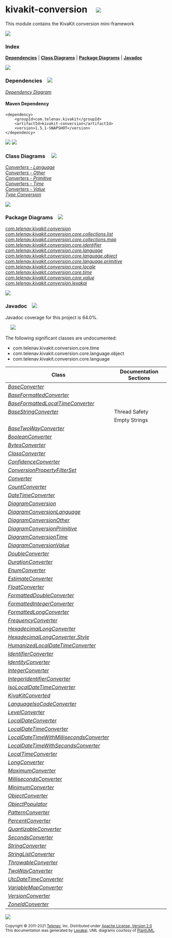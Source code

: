 [//]: # (start-user-text)



[//]: # (end-user-text)

# kivakit-conversion &nbsp;&nbsp; <img src="https://telenav.github.io/telenav-assets/images/icons/puzzle-32.png" srcset="https://telenav.github.io/telenav-assets/images/icons/puzzle-32-2x.png 2x"/>

This module contains the KivaKit conversion mini-framework

<img src="https://telenav.github.io/telenav-assets/images/iconshorizontal-line-512.png" srcset="https://telenav.github.io/telenav-assets/png/separators/horizontal-line-512-2x.png 2x"/>

### Index



[**Dependencies**](#dependencies) | [**Class Diagrams**](#class-diagrams) | [**Package Diagrams**](#package-diagrams) | [**Javadoc**](#javadoc)

<img src="https://telenav.github.io/telenav-assets/images/iconshorizontal-line-512.png" srcset="https://telenav.github.io/telenav-assets/png/separators/horizontal-line-512-2x.png 2x"/>

### Dependencies <a name="dependencies"></a> &nbsp;&nbsp; <img src="https://telenav.github.io/telenav-assets/images/iconsdependencies-32.png" srcset="https://telenav.github.io/telenav-assets/images/iconsdependencies-32-2x.png 2x"/>

[*Dependency Diagram*](https://www.kivakit.org/1.5.1-SNAPSHOT/lexakai/kivakit/kivakit-conversion/documentation/diagrams/dependencies.svg)

#### Maven Dependency

    <dependency>
        <groupId>com.telenav.kivakit</groupId>
        <artifactId>kivakit-conversion</artifactId>
        <version>1.5.1-SNAPSHOT</version>
    </dependency>

<img src="https://telenav.github.io/telenav-assets/images/iconshorizontal-line-128.png" srcset="https://telenav.github.io/telenav-assets/png/separators/horizontal-line-128-2x.png 2x"/>

[//]: # (start-user-text)



[//]: # (end-user-text)

<img src="https://telenav.github.io/telenav-assets/images/iconshorizontal-line-128.png" srcset="https://telenav.github.io/telenav-assets/png/separators/horizontal-line-128-2x.png 2x"/>

### Class Diagrams <a name="class-diagrams"></a> &nbsp; &nbsp; <img src="https://telenav.github.io/telenav-assets/images/iconsdiagram-40.png" srcset="https://telenav.github.io/telenav-assets/images/iconsdiagram-40-2x.png 2x"/>

[*Converters - Language*](https://www.kivakit.org/1.5.1-SNAPSHOT/lexakai/kivakit/kivakit-conversion/documentation/diagrams/diagram-conversion-language.svg)  
[*Converters - Other*](https://www.kivakit.org/1.5.1-SNAPSHOT/lexakai/kivakit/kivakit-conversion/documentation/diagrams/diagram-conversion-other.svg)  
[*Converters - Primitive*](https://www.kivakit.org/1.5.1-SNAPSHOT/lexakai/kivakit/kivakit-conversion/documentation/diagrams/diagram-conversion-primitive.svg)  
[*Converters - Time*](https://www.kivakit.org/1.5.1-SNAPSHOT/lexakai/kivakit/kivakit-conversion/documentation/diagrams/diagram-conversion-time.svg)  
[*Converters - Value*](https://www.kivakit.org/1.5.1-SNAPSHOT/lexakai/kivakit/kivakit-conversion/documentation/diagrams/diagram-conversion-value.svg)  
[*Type Conversion*](https://www.kivakit.org/1.5.1-SNAPSHOT/lexakai/kivakit/kivakit-conversion/documentation/diagrams/diagram-conversion.svg)

<img src="https://telenav.github.io/telenav-assets/images/iconshorizontal-line-128.png" srcset="https://telenav.github.io/telenav-assets/png/separators/horizontal-line-128-2x.png 2x"/>

### Package Diagrams <a name="package-diagrams"></a> &nbsp;&nbsp; <img src="https://telenav.github.io/telenav-assets/images/iconsbox-32.png" srcset="https://telenav.github.io/telenav-assets/images/iconsbox-32-2x.png 2x"/>

[*com.telenav.kivakit.conversion*](https://www.kivakit.org/1.5.1-SNAPSHOT/lexakai/kivakit/kivakit-conversion/documentation/diagrams/com.telenav.kivakit.conversion.svg)  
[*com.telenav.kivakit.conversion.core.collections.list*](https://www.kivakit.org/1.5.1-SNAPSHOT/lexakai/kivakit/kivakit-conversion/documentation/diagrams/com.telenav.kivakit.conversion.core.collections.list.svg)  
[*com.telenav.kivakit.conversion.core.collections.map*](https://www.kivakit.org/1.5.1-SNAPSHOT/lexakai/kivakit/kivakit-conversion/documentation/diagrams/com.telenav.kivakit.conversion.core.collections.map.svg)  
[*com.telenav.kivakit.conversion.core.identifier*](https://www.kivakit.org/1.5.1-SNAPSHOT/lexakai/kivakit/kivakit-conversion/documentation/diagrams/com.telenav.kivakit.conversion.core.identifier.svg)  
[*com.telenav.kivakit.conversion.core.language*](https://www.kivakit.org/1.5.1-SNAPSHOT/lexakai/kivakit/kivakit-conversion/documentation/diagrams/com.telenav.kivakit.conversion.core.language.svg)  
[*com.telenav.kivakit.conversion.core.language.object*](https://www.kivakit.org/1.5.1-SNAPSHOT/lexakai/kivakit/kivakit-conversion/documentation/diagrams/com.telenav.kivakit.conversion.core.language.object.svg)  
[*com.telenav.kivakit.conversion.core.language.primitive*](https://www.kivakit.org/1.5.1-SNAPSHOT/lexakai/kivakit/kivakit-conversion/documentation/diagrams/com.telenav.kivakit.conversion.core.language.primitive.svg)  
[*com.telenav.kivakit.conversion.core.locale*](https://www.kivakit.org/1.5.1-SNAPSHOT/lexakai/kivakit/kivakit-conversion/documentation/diagrams/com.telenav.kivakit.conversion.core.locale.svg)  
[*com.telenav.kivakit.conversion.core.time*](https://www.kivakit.org/1.5.1-SNAPSHOT/lexakai/kivakit/kivakit-conversion/documentation/diagrams/com.telenav.kivakit.conversion.core.time.svg)  
[*com.telenav.kivakit.conversion.core.value*](https://www.kivakit.org/1.5.1-SNAPSHOT/lexakai/kivakit/kivakit-conversion/documentation/diagrams/com.telenav.kivakit.conversion.core.value.svg)  
[*com.telenav.kivakit.conversion.lexakai*](https://www.kivakit.org/1.5.1-SNAPSHOT/lexakai/kivakit/kivakit-conversion/documentation/diagrams/com.telenav.kivakit.conversion.lexakai.svg)

<img src="https://telenav.github.io/telenav-assets/images/iconshorizontal-line-128.png" srcset="https://telenav.github.io/telenav-assets/png/separators/horizontal-line-128-2x.png 2x"/>

### Javadoc <a name="javadoc"></a> &nbsp;&nbsp; <img src="https://telenav.github.io/telenav-assets/images/iconsbooks-32.png" srcset="https://telenav.github.io/telenav-assets/images/iconsbooks-32-2x.png 2x"/>

Javadoc coverage for this project is 64.0%.  
  
&nbsp; &nbsp; <img src="https://telenav.github.io/telenav-assets/meter-60-96.png" srcset="https://telenav.github.io/telenav-assets/meter-60-96-2x.png 2x"/>


The following significant classes are undocumented:  

- com.telenav.kivakit.conversion.core.time  
- com.telenav.kivakit.conversion.core.language.object  
- com.telenav.kivakit.conversion.core.language

| Class | Documentation Sections |
|---|---|
| [*BaseConverter*](https://www.kivakit.org/1.5.1-SNAPSHOT/javadoc/kivakit/kivakit.conversion/////////////////////////////////////////////.html) |  |  
| [*BaseFormattedConverter*](https://www.kivakit.org/1.5.1-SNAPSHOT/javadoc/kivakit/kivakit.conversion////////////////////////////////////////////////////////////////.html) |  |  
| [*BaseFormattedLocalTimeConverter*](https://www.kivakit.org/1.5.1-SNAPSHOT/javadoc/kivakit/kivakit.conversion/////////////////////////////////////////////////////////////////////////.html) |  |  
| [*BaseStringConverter*](https://www.kivakit.org/1.5.1-SNAPSHOT/javadoc/kivakit/kivakit.conversion///////////////////////////////////////////////////.html) | Thread Safety |  
| | Empty Strings |  
| [*BaseTwoWayConverter*](https://www.kivakit.org/1.5.1-SNAPSHOT/javadoc/kivakit/kivakit.conversion///////////////////////////////////////////////////.html) |  |  
| [*BooleanConverter*](https://www.kivakit.org/1.5.1-SNAPSHOT/javadoc/kivakit/kivakit.conversion////////////////////////////////////////////////////////////////////////.html) |  |  
| [*BytesConverter*](https://www.kivakit.org/1.5.1-SNAPSHOT/javadoc/kivakit/kivakit.conversion/////////////////////////////////////////////////////////.html) |  |  
| [*ClassConverter*](https://www.kivakit.org/1.5.1-SNAPSHOT/javadoc/kivakit/kivakit.conversion////////////////////////////////////////////////////////////.html) |  |  
| [*ConfidenceConverter*](https://www.kivakit.org/1.5.1-SNAPSHOT/javadoc/kivakit/kivakit.conversion//////////////////////////////////////////////////////////////.html) |  |  
| [*ConversionPropertyFilterSet*](https://www.kivakit.org/1.5.1-SNAPSHOT/javadoc/kivakit/kivakit.conversion////////////////////////////////////////////////////////////////////////////////.html) |  |  
| [*Converter*](https://www.kivakit.org/1.5.1-SNAPSHOT/javadoc/kivakit/kivakit.conversion/////////////////////////////////////////.html) |  |  
| [*CountConverter*](https://www.kivakit.org/1.5.1-SNAPSHOT/javadoc/kivakit/kivakit.conversion/////////////////////////////////////////////////////////.html) |  |  
| [*DateTimeConverter*](https://www.kivakit.org/1.5.1-SNAPSHOT/javadoc/kivakit/kivakit.conversion///////////////////////////////////////////////////////////.html) |  |  
| [*DiagramConversion*](https://www.kivakit.org/1.5.1-SNAPSHOT/javadoc/kivakit/kivakit.conversion/////////////////////////////////////////////////////////.html) |  |  
| [*DiagramConversionLanguage*](https://www.kivakit.org/1.5.1-SNAPSHOT/javadoc/kivakit/kivakit.conversion/////////////////////////////////////////////////////////////////.html) |  |  
| [*DiagramConversionOther*](https://www.kivakit.org/1.5.1-SNAPSHOT/javadoc/kivakit/kivakit.conversion//////////////////////////////////////////////////////////////.html) |  |  
| [*DiagramConversionPrimitive*](https://www.kivakit.org/1.5.1-SNAPSHOT/javadoc/kivakit/kivakit.conversion//////////////////////////////////////////////////////////////////.html) |  |  
| [*DiagramConversionTime*](https://www.kivakit.org/1.5.1-SNAPSHOT/javadoc/kivakit/kivakit.conversion/////////////////////////////////////////////////////////////.html) |  |  
| [*DiagramConversionValue*](https://www.kivakit.org/1.5.1-SNAPSHOT/javadoc/kivakit/kivakit.conversion//////////////////////////////////////////////////////////////.html) |  |  
| [*DoubleConverter*](https://www.kivakit.org/1.5.1-SNAPSHOT/javadoc/kivakit/kivakit.conversion///////////////////////////////////////////////////////////////////////.html) |  |  
| [*DurationConverter*](https://www.kivakit.org/1.5.1-SNAPSHOT/javadoc/kivakit/kivakit.conversion///////////////////////////////////////////////////////////.html) |  |  
| [*EnumConverter*](https://www.kivakit.org/1.5.1-SNAPSHOT/javadoc/kivakit/kivakit.conversion///////////////////////////////////////////////////////////.html) |  |  
| [*EstimateConverter*](https://www.kivakit.org/1.5.1-SNAPSHOT/javadoc/kivakit/kivakit.conversion////////////////////////////////////////////////////////////.html) |  |  
| [*FloatConverter*](https://www.kivakit.org/1.5.1-SNAPSHOT/javadoc/kivakit/kivakit.conversion//////////////////////////////////////////////////////////////////////.html) |  |  
| [*FormattedDoubleConverter*](https://www.kivakit.org/1.5.1-SNAPSHOT/javadoc/kivakit/kivakit.conversion////////////////////////////////////////////////////////////////////////////////.html) |  |  
| [*FormattedIntegerConverter*](https://www.kivakit.org/1.5.1-SNAPSHOT/javadoc/kivakit/kivakit.conversion/////////////////////////////////////////////////////////////////////////////////.html) |  |  
| [*FormattedLongConverter*](https://www.kivakit.org/1.5.1-SNAPSHOT/javadoc/kivakit/kivakit.conversion//////////////////////////////////////////////////////////////////////////////.html) |  |  
| [*FrequencyConverter*](https://www.kivakit.org/1.5.1-SNAPSHOT/javadoc/kivakit/kivakit.conversion////////////////////////////////////////////////////////////.html) |  |  
| [*HexadecimalLongConverter*](https://www.kivakit.org/1.5.1-SNAPSHOT/javadoc/kivakit/kivakit.conversion////////////////////////////////////////////////////////////////////////////////.html) |  |  
| [*HexadecimalLongConverter.Style*](https://www.kivakit.org/1.5.1-SNAPSHOT/javadoc/kivakit/kivakit.conversion//////////////////////////////////////////////////////////////////////////////////////.html) |  |  
| [*HumanizedLocalDateTimeConverter*](https://www.kivakit.org/1.5.1-SNAPSHOT/javadoc/kivakit/kivakit.conversion/////////////////////////////////////////////////////////////////////////.html) |  |  
| [*IdentifierConverter*](https://www.kivakit.org/1.5.1-SNAPSHOT/javadoc/kivakit/kivakit.conversion///////////////////////////////////////////////////////////////////.html) |  |  
| [*IdentityConverter*](https://www.kivakit.org/1.5.1-SNAPSHOT/javadoc/kivakit/kivakit.conversion///////////////////////////////////////////////////////////////.html) |  |  
| [*IntegerConverter*](https://www.kivakit.org/1.5.1-SNAPSHOT/javadoc/kivakit/kivakit.conversion////////////////////////////////////////////////////////////////////////.html) |  |  
| [*IntegerIdentifierConverter*](https://www.kivakit.org/1.5.1-SNAPSHOT/javadoc/kivakit/kivakit.conversion//////////////////////////////////////////////////////////////////////////.html) |  |  
| [*IsoLocalDateTimeConverter*](https://www.kivakit.org/1.5.1-SNAPSHOT/javadoc/kivakit/kivakit.conversion///////////////////////////////////////////////////////////////////.html) |  |  
| [*KivaKitConverted*](https://www.kivakit.org/1.5.1-SNAPSHOT/javadoc/kivakit/kivakit.conversion/////////////////////////////////////////////////////////////////////.html) |  |  
| [*LanguageIsoCodeConverter*](https://www.kivakit.org/1.5.1-SNAPSHOT/javadoc/kivakit/kivakit.conversion////////////////////////////////////////////////////////////////////.html) |  |  
| [*LevelConverter*](https://www.kivakit.org/1.5.1-SNAPSHOT/javadoc/kivakit/kivakit.conversion/////////////////////////////////////////////////////////.html) |  |  
| [*LocalDateConverter*](https://www.kivakit.org/1.5.1-SNAPSHOT/javadoc/kivakit/kivakit.conversion////////////////////////////////////////////////////////////.html) |  |  
| [*LocalDateTimeConverter*](https://www.kivakit.org/1.5.1-SNAPSHOT/javadoc/kivakit/kivakit.conversion////////////////////////////////////////////////////////////////.html) |  |  
| [*LocalDateTimeWithMillisecondsConverter*](https://www.kivakit.org/1.5.1-SNAPSHOT/javadoc/kivakit/kivakit.conversion////////////////////////////////////////////////////////////////////////////////.html) |  |  
| [*LocalDateTimeWithSecondsConverter*](https://www.kivakit.org/1.5.1-SNAPSHOT/javadoc/kivakit/kivakit.conversion///////////////////////////////////////////////////////////////////////////.html) |  |  
| [*LocalTimeConverter*](https://www.kivakit.org/1.5.1-SNAPSHOT/javadoc/kivakit/kivakit.conversion////////////////////////////////////////////////////////////.html) |  |  
| [*LongConverter*](https://www.kivakit.org/1.5.1-SNAPSHOT/javadoc/kivakit/kivakit.conversion/////////////////////////////////////////////////////////////////////.html) |  |  
| [*MaximumConverter*](https://www.kivakit.org/1.5.1-SNAPSHOT/javadoc/kivakit/kivakit.conversion///////////////////////////////////////////////////////////.html) |  |  
| [*MillisecondsConverter*](https://www.kivakit.org/1.5.1-SNAPSHOT/javadoc/kivakit/kivakit.conversion///////////////////////////////////////////////////////////////.html) |  |  
| [*MinimumConverter*](https://www.kivakit.org/1.5.1-SNAPSHOT/javadoc/kivakit/kivakit.conversion///////////////////////////////////////////////////////////.html) |  |  
| [*ObjectConverter*](https://www.kivakit.org/1.5.1-SNAPSHOT/javadoc/kivakit/kivakit.conversion////////////////////////////////////////////////////////////////////.html) |  |  
| [*ObjectPopulator*](https://www.kivakit.org/1.5.1-SNAPSHOT/javadoc/kivakit/kivakit.conversion////////////////////////////////////////////////////////////////////.html) |  |  
| [*PatternConverter*](https://www.kivakit.org/1.5.1-SNAPSHOT/javadoc/kivakit/kivakit.conversion//////////////////////////////////////////////////////////////.html) |  |  
| [*PercentConverter*](https://www.kivakit.org/1.5.1-SNAPSHOT/javadoc/kivakit/kivakit.conversion///////////////////////////////////////////////////////////.html) |  |  
| [*QuantizableConverter*](https://www.kivakit.org/1.5.1-SNAPSHOT/javadoc/kivakit/kivakit.conversion///////////////////////////////////////////////////////////////.html) |  |  
| [*SecondsConverter*](https://www.kivakit.org/1.5.1-SNAPSHOT/javadoc/kivakit/kivakit.conversion//////////////////////////////////////////////////////////.html) |  |  
| [*StringConverter*](https://www.kivakit.org/1.5.1-SNAPSHOT/javadoc/kivakit/kivakit.conversion///////////////////////////////////////////////.html) |  |  
| [*StringListConverter*](https://www.kivakit.org/1.5.1-SNAPSHOT/javadoc/kivakit/kivakit.conversion/////////////////////////////////////////////////////////////////////////.html) |  |  
| [*ThrowableConverter*](https://www.kivakit.org/1.5.1-SNAPSHOT/javadoc/kivakit/kivakit.conversion////////////////////////////////////////////////////////////////.html) |  |  
| [*TwoWayConverter*](https://www.kivakit.org/1.5.1-SNAPSHOT/javadoc/kivakit/kivakit.conversion///////////////////////////////////////////////.html) |  |  
| [*UtcDateTimeConverter*](https://www.kivakit.org/1.5.1-SNAPSHOT/javadoc/kivakit/kivakit.conversion//////////////////////////////////////////////////////////////.html) |  |  
| [*VariableMapConverter*](https://www.kivakit.org/1.5.1-SNAPSHOT/javadoc/kivakit/kivakit.conversion/////////////////////////////////////////////////////////////////////////.html) |  |  
| [*VersionConverter*](https://www.kivakit.org/1.5.1-SNAPSHOT/javadoc/kivakit/kivakit.conversion///////////////////////////////////////////////////////////.html) |  |  
| [*ZoneIdConverter*](https://www.kivakit.org/1.5.1-SNAPSHOT/javadoc/kivakit/kivakit.conversion/////////////////////////////////////////////////////////.html) |  |  

[//]: # (start-user-text)



[//]: # (end-user-text)

<img src="https://telenav.github.io/telenav-assets/images/iconshorizontal-line-512.png" srcset="https://telenav.github.io/telenav-assets/png/separators/horizontal-line-512-2x.png 2x"/>

<sub>Copyright &#169; 2011-2021 [Telenav](https://telenav.com), Inc. Distributed under [Apache License, Version 2.0](LICENSE)</sub>  
<sub>This documentation was generated by [Lexakai](https://lexakai.org). UML diagrams courtesy of [PlantUML](https://plantuml.com).</sub>

